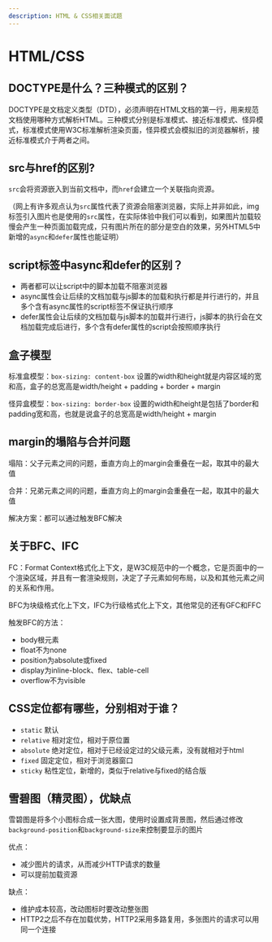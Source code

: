 ```yaml
---
description: HTML & CSS相关面试题
---
```


# HTML/CSS

## DOCTYPE是什么？三种模式的区别？

DOCTYPE是文档定义类型（DTD），必须声明在HTML文档的第一行，用来规范文档使用哪种方式解析HTML。三种模式分别是标准模式、接近标准模式、怪异模式，标准模式使用W3C标准解析渲染页面，怪异模式会模拟旧的浏览器解析，接近标准模式介于两者之间。

## src与href的区别?

`src`会将资源嵌入到当前文档中，而`href`会建立一个关联指向资源。

（网上有许多观点认为`src`属性代表了资源会阻塞浏览器，实际上并非如此，img标签引入图片也是使用的`src`属性，在实际体验中我们可以看到，如果图片加载较慢会产生一种页面加载完成，只有图片所在的部分是空白的效果，另外HTML5中新增的`async`和`defer`属性也能证明）

## script标签中async和defer的区别？

* 两者都可以让script中的脚本加载不阻塞浏览器
* async属性会让后续的文档加载与js脚本的加载和执行都是并行进行的，并且多个含有async属性的script标签不保证执行顺序
* defer属性会让后续的文档加载与js脚本的加载并行进行，js脚本的执行会在文档加载完成后进行，多个含有defer属性的script会按照顺序执行

## 盒子模型

标准盒模型：`box-sizing: content-box` 设置的width和height就是内容区域的宽和高，盒子的总宽高是width/height + padding + border + margin

怪异盒模型：`box-sizing: border-box` 设置的width和height是包括了border和padding宽和高，也就是说盒子的总宽高是width/height + margin

## margin的塌陷与合并问题

塌陷：父子元素之间的问题，垂直方向上的margin会重叠在一起，取其中的最大值

合并：兄弟元素之间的问题，垂直方向上的margin会重叠在一起，取其中的最大值

解决方案：都可以通过触发BFC解决

## 关于BFC、IFC

FC：Format Context格式化上下文，是W3C规范中的一个概念，它是页面中的一个渲染区域，并且有一套渲染规则，决定了子元素如何布局，以及和其他元素之间的关系和作用。

BFC为块级格式化上下文，IFC为行级格式化上下文，其他常见的还有GFC和FFC

触发BFC的方法：

* body根元素
* float不为none
* position为absolute或fixed
* display为inline-block、flex、table-cell
* overflow不为visible

## CSS定位都有哪些，分别相对于谁？

* `static` 默认
* `relative` 相对定位，相对于原位置
* `absolute` 绝对定位，相对于已经设定过的父级元素，没有就相对于html
* `fixed` 固定定位，相对于浏览器窗口
* `sticky` 粘性定位，新增的，类似于relative与fixed的结合版

## 雪碧图（精灵图），优缺点

雪碧图是将多个小图标合成一张大图，使用时设置成背景图，然后通过修改`background-position`和`background-size`来控制要显示的图片

优点：

* 减少图片的请求，从而减少HTTP请求的数量
* 可以提前加载资源

缺点：

* 维护成本较高，改动图标时要改动整张图
* HTTP2之后不存在加载优势，HTTP2采用多路复用，多张图片的请求可以用同一个连接

